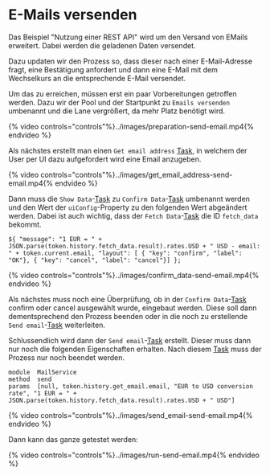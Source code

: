 # E-Mails versenden

Das Beispiel "Nutzung einer REST API" wird um den Versand von EMails erweitert.
Dabei werden die geladenen Daten versendet.

Dazu updaten wir den Prozess so, dass dieser nach einer E-Mail-Adresse fragt,
eine Bestätigung anfordert und dann eine E-Mail mit dem Wechselkurs an die
entsprechende E-Mail versendet.

Um das zu erreichen, müssen erst ein paar Vorbereitungen getroffen werden.
Dazu wir der Pool und der Startpunkt zu `Emails versenden` umbenannt und die
Lane vergrößert, da mehr Platz benötigt wird.

{% video controls="controls"%}../images/preparation-send-email.mp4{% endvideo %}

Als nächstes erstellt man einen `Get email address`
[Task](../../anhang/Glossary.md),
in welchem der User per UI dazu aufgefordert wird eine Email anzugeben.

{% video controls="controls"%}../images/get_email_address-send-email.mp4{% endvideo %}

Dann muss die `Show Data`-[Task](../../anhang/Glossary.md) zu `Confirm
Data`-[Task](../../anhang/Glossary.md) umbenannt werden und den Wert der
`uiConfig`-Property zu den folgenden Wert abgeändert werden. Dabei ist auch
wichtig, dass der `Fetch Data`-[Task](../../anhang/Glossary.md) die ID
`fetch_data` bekommt.

```
${ "message": "1 EUR = " + JSON.parse(token.history.fetch_data.result).rates.USD + " USD - email: " + token.current.email, "layout": [ { "key": "confirm", "label": "OK"}, { "key": "cancel", "label": "cancel"}] };
```

{% video controls="controls"%}../images/confirm_data-send-email.mp4{% endvideo %}

Als nächstes muss noch eine Überprüfung, ob in der `Confirm
Data`-[Task](../../anhang/Glossary.md) confirm oder cancel ausgewählt wurde,
eingebaut werden. Diese soll dann dementsprechend den Prozess beenden oder in
die noch zu erstellende `Send email`-[Task](../../anhang/Glossary.md)
weiterleiten.

Schlussendlich wird dann der `Send email`-[Task](../../anhang/Glossary.md)
erstellt. Dieser muss dann nur noch die folgenden Eigenschaften erhalten. Nach
diesem [Task](../../anhang/Glossary.md) muss der Prozess nur noch beendet
werden.

```
module  MailService
method	send
params	[null, token.history.get_email.email, "EUR to USD conversion rate", "1 EUR = " + JSON.parse(token.history.fetch_data.result).rates.USD + " USD"]
```

{% video controls="controls"%}../images/send_email-send-email.mp4{% endvideo %}

Dann kann das ganze getestet werden:

{% video controls="controls"%}../images/run-send-email.mp4{% endvideo %}
